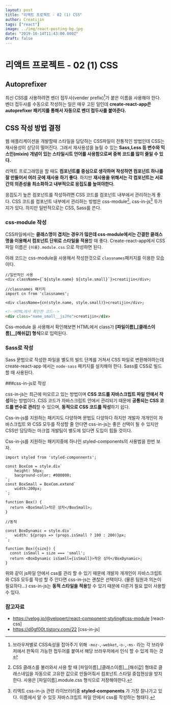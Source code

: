 ```yaml
---
layout: post
title: "리액트 프로젝트 - 02 (1) CSS"
author: Creatijin
tags: ["react"]
image: ../img/react-posting-bg.jpg
date: "2019-10-14T11:43:00.000Z"
draft: false
---
```


# 리액트 프로젝트 - 02 (1) CSS

## Autoprefixer

최신 CSS를 사용하려면 벤더 접두사(vender prefix)[^1]가 붙은 이름을 사용해야 한다. 벤더 접두사를 수동으로 작성하는 일은 매우 고된 일인데 **create-react-app은 autoprefixer 패키지를 통해서 자동으로 벤더 접두사를 붙여준다.**



## CSS 작성 방법 결정

웹 애플리케이션을 개발할때 스타일을 담당하는 CSS파일이 전통적인 방법인데  CSS는 재사용성이 상당히 떨어진다. 그래서 재사용성을 늘릴 수 있는 **Sass,Less 등 변수와 믹스인(mixin) 개념이 있는 스타일시트 언어를 사용함으로써 중복 코드를 많이 줄일 수 있다.**

리액트 프로그래밍을 할 때도 **컴포넌트를 중심으로 생각하며 작성하면 컴포넌트 하나를 잘 만들어서 여러 곳에 재사용 하기 좋다**. 하지만 **재사용을 위해서는 각 컴포넌트는 서로 간의 의존성을 최소화하고 내부적으로 응집도를 높여야한다.** 

응집도기 높은 컴포넌트를 작성하려면 CSS 코드를 컴포넌트 내부에서 관리하는게 좋다. CSS 코드를 컴포넌트 내부에서 관리하는 방법은 css-module[^2], css-in-js[^3] 두가지가 있다. 하지만 일반적으로는 CSS, Sass를 쓴다.

### css-module 작성

CSS파일에서는 **클래스명이 겹치는 경우가 많은데 css-module에서는 간결한 클래스명을 이용해서 컴포넌트 단위로 스타일을 적용**할 때 좋다. Create-react-app에서 CSS 파일 이름은 `{이름}.module.css` 으로 작성하면 된다.

아래 코드는 css-module을 사용해서 작성한것으로 `classnames`패키지를 이용한 모습이다.

~~~react
//일반적인 사용
<div className={`${style.name} ${style.small}`}>creatijin</div>;

//classnames 패키지
import cn from 'classnames';

<div className={cn(style.name, style.small)}>creatijin</div>;
~~~

~~~html
<!--HTML에서 확인한 코드-->
<div class="name_small__jsJYe">creatijin</div>
~~~

Css-module 을 사용해서 확인해보면 HTML에서 class가 **[파일이름]\_[클래스이름]\__[해쉬값] 형식**으로 입력된다.



### Sass로 작성

Sass 문법으로 작성한 파일을 별도의 빌드 단계를 거쳐서 CSS 파일로 변환해야하는데 create-react-app 에서는 `node-sass` 패키지를 설치해야 한다. Sass를 CSS로 빌드할 때 사용된다.



###css-in-js로 작성

css-in-js는 최근에 떠오르고 있는 방법이며 **CSS 코드를 자바스크립트 파일 안에서 작성**하는 방법이다. CSS 코드가 자바스크립트 안에서 관리되기 때문에 **공통되는 CSS 코드를 변수로 관리**할 수 있으며, **동적으로 CSS 코드를 작성**하기 쉽다. 

Css-in-js를 지원하는 패키지도 다양하며 문법도 다양하다 하지만 개발자 개개인이 자바스크립트 와 CSS 모두를 작성할 줄 안다면 css-in-js는 좋은 선택이 될 수 있지만 CSS만 담당하는 마크업 개발팀이 별도에 있다면 도입이 힘들 것이다.

Css-in-js를 지원하는 패키지중에 하나인 styled-components의 사용법을 한번 보자.

~~~react
import styled from 'styled-componnents';

const BoxCom = style.div`
	height: 50px;
	bacground-color: #000000;
`;
const BoxSmall = BoxCom.extend`
	width:200px;
`;

function Box() {
  return <BoxSmall>작은 상자</BoxSmall>;
}

//동적

const BoxDynamic = style.div`
	width: ${props => (props.isSmall ? 100 : 200)}px;
`;

function Box({size}) {
  const isSmall = size === 'small';
  return <BoxDynamic isSamll={isSmall}>작은 상자</BoxDynamic>;
}
~~~

위와 같이 js파일 안에서 css를 관리 할 수 있기 때문에 개발자 개개인이 자바스크립트와 CSS 모두를 작성 할 주 안다면 css-in-js는 괜찮은 선택이다. (물론 팀원과 의논이 필요하다...) css-in-js는 **동적 스타일을 적용**할 수 있기 때문에 다른거 필요 없이 사용할 수 있다.



[^1]:브라우저별로 CSS속성을 잡아주기 위해 `-moz-`,`-webket`,`-o-`,`-ms-` 라는 각 브라우저에서 판독이 가능한 접두어를 붙여서 해당 브라우저에서 인식 할 수 있게 하는 것
[^2]:CSS 클래스를 불러와서 사용 할 때 [파일이름]\_[클래스이름]\__[해쉬값] 형태로 클래스네임을 자동으로 고유한 값으로 만들어줘서 컴포넌트 스타일 중첩현상을 방지한다. 사용은 [파일이름].module.css 형식으로 저장해야한다.
[^3]:리액트 css-in-js 관련 라이브러리중 **styled-components** 가 가장 잘나가고 있다. 이름에서 알 수 있듯 자바스크립트 파일 안에서 css를 작성하는 형태다.



### 참고자료

- https://velog.io/@velopert/react-component-styling#css-module [react-css]
- https://d0gf00t.tistory.com/22 [css-in-js]